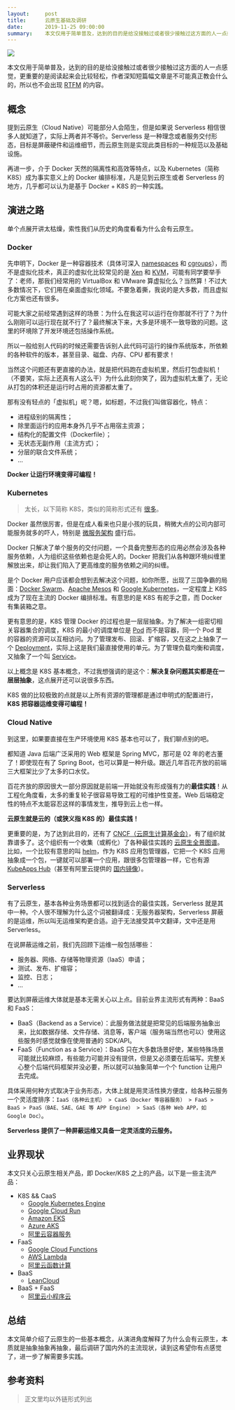 ```yaml
---
layout:     post
title:      云原生基础及调研
date:       2019-11-25 09:00:00
summary:    本文仅用于简单普及，达到的目的是给没接触过或者很少接触过这方面的人一点感觉，更重要的是阅读起来会比较轻松，作者深知短篇幅文章是不可能真正教会什么的，所以也不会出现 RTFM 的内容。
---
```


![](https://cdn.int64ago.org/181b1622-116a-415e-a101-84d840e40965.png)

本文仅用于简单普及，达到的目的是给没接触过或者很少接触过这方面的人一点感觉，更重要的是阅读起来会比较轻松，作者深知短篇幅文章是不可能真正教会什么的，所以也不会出现 [RTFM](https://en.wikipedia.org/wiki/RTFM) 的内容。

## 概念

提到云原生（Cloud Native）可能部分人会陌生，但是如果说 Serverless 相信很多人就知道了，实际上两者并不等价。Serverless 是一种理念或者服务交付形态，目标是屏蔽硬件和运维细节，而云原生则是实现此类目标的一种规范以及基础设施。

再进一步，介于 Docker 天然的隔离性和高效等特点，以及 Kubernetes（简称 K8S）成为事实意义上的 Docker 编排标准，凡是见到云原生或者 Serverless 的地方，几乎都可以认为是基于 Docker + K8S 的一种实践。


## 演进之路

单个点展开讲太枯燥，索性我们从历史的角度看看为什么会有云原生。

### Docker

先申明下，Docker 是一种容器技术（具体可深入 [namespaces](https://en.wikipedia.org/wiki/Linux_namespaces) 和 [cgroups](https://en.wikipedia.org/wiki/Cgroups)），而不是虚拟化技术，真正的虚拟化比较常见的是 [Xen](https://en.wikipedia.org/wiki/Xen) 和 [KVM](https://en.wikipedia.org/wiki/Kernel-based_Virtual_Machine)，可能有同学要举手了：老师，那我们经常用的 VirtualBox 和 VMware 算虚拟化么？当然算！不过大多数情况下，它们用在桌面虚拟化领域。不要急着撕，我说的是大多数，而且虚拟化方案也还有很多。

可能大家之前经常遇到这样的场景：为什么在我这可以运行在你那就不行了？为什么刚刚可以运行现在就不行了？最终解决下来，大多是环境不一致导致的问题。这里的环境除了开发环境还包括操作系统。

所以一般给别人代码的时候还需要告诉别人此代码可运行的操作系统版本，所依赖的各种软件的版本，甚至目录、磁盘、内存、CPU 都有要求！

当然这个问题还有更直接的办法，就是把代码跑在虚拟机里，然后打包虚拟机！（不要笑，实际上还真有人这么干）为什么此刻你笑了，因为虚拟机太重了，无论从打包的体积还是运行时占用的资源都太重了。

那有没有轻点的「虚拟机」呢？嗯，如标题，不过我们叫做容器化，特点：

 - 进程级别的隔离性；
 - 除里面运行的应用本身外几乎不占用宿主资源；
 - 结构化的配置文件（Dockerfile）；
 - 无状态无副作用（主流方式）；
 - 分层的联合文件系统；
 - ...

**Docker 让运行环境变得可编程！**

### Kubernetes

> 太长，以下简称 K8S，类似的简称形式还有 [很多](https://en.wikipedia.org/wiki/Numeronym)。

Docker 虽然很厉害，但是在成人看来也只是小孩的玩具，稍微大点的公司内部可能服务就多的吓人，特别是 [微服务架构](https://en.wikipedia.org/wiki/Microservices) 盛行后。

Docker 只解决了单个服务的交付问题，一个具备完整形态的应用必然会涉及各种服务依赖，人为组织这些依赖也是会死人的。Docker 把我们从各种跟环境纠缠里解放出来，却让我们陷入了更高维度的服务依赖之间的纠缠。

是个 Docker 用户应该都会想到去解决这个问题，如你所愿，出现了三国争霸的局面：[Docker Swarm](https://docs.docker.com/engine/swarm/)、[Apache Mesos](http://mesos.apache.org/) 和 [Google Kubernetes](https://kubernetes.io/)，一定程度上 K8S 成为了现在主流的 Docker 编排标准。有意思的是 K8S 有舵手之意，而 Docker 有集装箱之意。


更有意思的是，K8S 管理 Docker 的过程也是一层层抽象。为了解决一组密切相关容器集合的调度，K8S 的最小的调度单位是 [Pod](https://kubernetes.io/docs/concepts/workloads/pods/pod/) 而不是容器，同一个 Pod 里的容器的资源可以互相访问。为了管理发布、回滚、扩缩容，又在这之上抽象了一个 [Deployment](https://kubernetes.io/docs/concepts/workloads/controllers/deployment/)，实际上这是我们最直接使用的单元。为了管理负载均衡和调度，又抽象了一个叫 [Service](https://kubernetes.io/docs/concepts/services-networking/service/)。

以上概念是 K8S 基本概念，不过我想强调的是这个：**解决复杂问题其实都是在一层层抽象**，这点展开还可以说很多东西。

K8S 做的比较极致的点就是以上所有资源的管理都是通过申明式的配置进行，**K8S 把容器运维变得可编程！**

### Cloud Native

到这里，如果要直接在生产环境使用 K8S 基本也可以了，我们聊点别的吧。

都知道 Java 后端广泛采用的 Web 框架是 Spring MVC，那可是 02 年的老古董了！即使现在有了 Spring Boot，也可以算是一种升级。跟近几年百花齐放的前端三大框架比少了太多的口水仗。

百花齐放的原因很大一部分原因就是前端一开始就没有形成强有力的**最佳实践**！从工程化角度看，太多的重复轮子很容易导致工程的可维护性变差。Web 后端稳定性的特点不太能容忍这样的事情发生，推导到云上也一样。

**云原生就是云的（或狭义指 K8S 的）最佳实践！**

更重要的是，为了达到此目的，还有了 [CNCF（云原生计算基金会）](https://www.cncf.io/)，有了组织就靠谱多了。这个组织有一个收集（或孵化）了各种最佳实践的 [云原生全景图谱](https://landscape.cncf.io/)。比如，一个比较有意思的叫 [helm](https://github.com/helm/helm)，作为 K8S 应用包管理器，它把一个 K8S 应用抽象成一个包，一键就可以部署一个应用，跟很多包管理器一样，它也有源 [KubeApps Hub](https://hub.kubeapps.com/)（甚至有阿里云提供的 [国内镜像](https://developer.aliyun.com/hub)）。

### Serverless

有了云原生，基本各种业务场景都可以找到适合的最佳实践，Serverless 就是其中一种。个人很不理解为什么这个词被翻译成：无服务器架构，Serverless 屏蔽的是运维，所以叫无运维架构更合适。迫于无法接受其中文翻译，文中还是用 Serverless。

在说屏蔽运维之前，我们先回顾下运维一般包括哪些：

 - 服务器、网络、存储等物理资源（IaaS）申请；
 - 测试、发布、扩缩容；
 - 监控、日志； 
 - ...

要达到屏蔽运维大体就是基本无需关心以上点。目前业界主流形式有两种：BaaS 和 FaaS：

 - BaaS（Backend as a Service）：此服务做法就是把常见的后端服务抽象出来，比如数据存储、文件存储、消息等，客户端（服务端当然也可以）使用这些服务时感觉就像在使用普通的 SDK/API。
 - FaaS（Function as a Service）：BaaS 只在大多数场景好使，某些特殊场景可能就比较麻烦，有些能力可能并没有提供，但是又必须要在后端写。完整关心整个后端代码框架并没必要，所以就可以抽象简单一个个 function 让用户去完成。

具体采用何种方式取决于业务形态，大体上就是用灵活性换方便度，给各种云服务一个灵活度排序：`IaaS（各种云主机） > CaaS（Docker 等容器服务） > FaaS > BaaS > PaaS（BAE、SAE、GAE 等 APP Engine） > SaaS（各种 Web APP，如 Google Doc）`。

**Serverless 提供了一种屏蔽运维又具备一定灵活度的云服务。**

## 业界现状

本文只关心云原生相关产品，即 Docker/K8S 之上的产品，以下是一些主流产品：

 - K8S && CaaS
   - [Google Kubernetes Engine](https://cloud.google.com/kubernetes-engine/)
   - [Google Cloud Run](https://cloud.google.com/run/)
   - [Amazon EKS](https://aws.amazon.com/eks/)
   - [Azure AKS](https://azure.microsoft.com/en-us/services/kubernetes-service/)
   - [阿里云容器服务](https://cn.aliyun.com/product/containerservice)
 - FaaS
   - [Google Cloud Functions](https://cloud.google.com/functions/)
   - [AWS Lambda](https://aws.amazon.com/lambda/)
   - [阿里云函数计算](https://www.aliyun.com/product/fc)
 - BaaS
   - [LeanCloud](https://leancloud.cn/)
 - BaaS + FaaS
   - [阿里云小程序云](https://www.aliyun.com/product/miniappdev)


## 总结

本文简单介绍了云原生的一些基本概念，从演进角度解释了为什么会有云原生，本质就是抽象抽象再抽象，最后调研了国内外的主流现状，读到这希望你有点感觉了，进一步了解需要多实践。

## 参考资料

> 正文里均以外链形式列出
